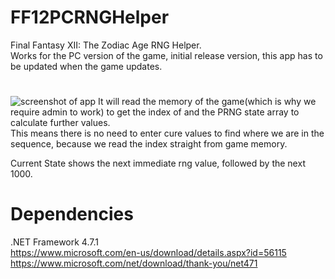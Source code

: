 # FF12PCRNGHelper
Final Fantasy XII: The Zodiac Age RNG Helper.\
Works for the PC version of the game, initial release version, this app has to be updated when the game updates.

# 
![screenshot of app](https://puu.sh/zvbWh/6aaa784581.png)
It will read the memory of the game(which is why we require admin to work) to get the index of and the PRNG state array to calculate further values.\
This means there is no need to enter cure values to find where we are in the sequence, because we read the index straight from game memory.

Current State shows the next immediate rng value, followed by the next 1000.

# Dependencies

.NET Framework 4.7.1\
https://www.microsoft.com/en-us/download/details.aspx?id=56115
https://www.microsoft.com/net/download/thank-you/net471
